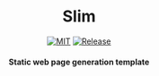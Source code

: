 <h1 align="center">Slim</h1>

<div align="center">

[![MIT](https://img.shields.io/github/license/spider-nest/slim)](https://cdn.jsdelivr.net/gh/spider-nest/slim@main/LICENSE)
[![Release](https://img.shields.io/github/v/release/spider-nest/slim)](https://github.com/spider-nest/slim/releases/latest)

</div>

<h4 align="center">Static web page generation template</h4>
